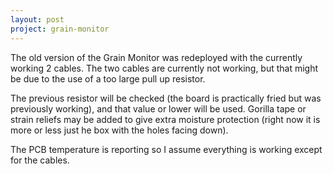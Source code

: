 ```yaml
---
layout: post
project: grain-monitor
---
```


The old version of the Grain Monitor was redeployed with the currently working 2 cables. The two cables are currently not working, but that might be due to the use of a too large pull up resistor.

The previous resistor will be checked (the board is practically fried but was previously working), and that value or lower will be used. Gorilla tape or strain reliefs may be added to give extra moisture protection (right now it is more or less just he box with the holes facing down).

The PCB temperature is reporting so I assume everything is working except for the cables.

